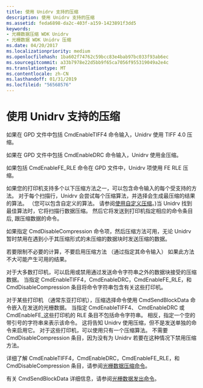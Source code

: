 ```yaml
---
title: 使用 Unidrv 支持的压缩
description: 使用 Unidrv 支持的压缩
ms.assetid: feda6898-da2c-403f-a159-1423891f3dd5
keywords:
- 光栅数据压缩 WDK Unidrv
- 光栅数据 WDK Unidrv 压缩
ms.date: 04/20/2017
ms.localizationpriority: medium
ms.openlocfilehash: 1ba602f74762c59bcc83e4bab97bc033f93ab6ec
ms.sourcegitcommit: a33b7978e22d5bb9f65ca7056f955319049a2e4c
ms.translationtype: MT
ms.contentlocale: zh-CN
ms.lasthandoff: 01/31/2019
ms.locfileid: "56568576"
---
```

# <a name="using-unidrv-supported-compression"></a>使用 Unidrv 支持的压缩





如果在 GPD 文件中包括 CmdEnableTIFF4 命令输入，Unidrv 使用 TIFF 4.0 压缩。

如果在 GPD 文件中包括 CmdEnableDRC 命令输入，Unidrv 使用金压缩。

如果包括 CmdEnableFE\_RLE 命令在 GPD 文件中，Unidrv 项使用 FE RLE 压缩。

如果您的打印机支持多个以下压缩方法之一，可以包含命令输入的每个受支持的方法。 对于每个扫描行，Unidrv 会尝试每个压缩算法，并选择会生成最压缩的结果的算法。 （您可以包含自定义的算法。 请参阅[使用自定义压缩](using-customized-compression.md)。)当 Unidrv 找到最佳算法时，它将扫描行数据压缩。 然后它将发送到打印机指定相应的命令条目后, 跟压缩数据的命令。

如果指定 CmdDisableCompression 命令项，然后压缩方法可用，无论 Unidrv 暂时禁用在遇到小于其压缩形式的未压缩的数据块时发送压缩的数据。

若要限制不必要的计算，不要启用压缩方法 （通过指定其命令输入） 如果此方法不大可能产生可用的结果。

对于大多数打印机，可以启用或禁用通过发送命令字符串之外的数据块接受的压缩数据。 当指定 CmdEnableTIFF4，CmdEnableDRC，CmdEnableFE\_RLE，和 CmdDisableCompression 条目将命令字符串包含有关这些打印机。

对于某些打印机 （通常东亚打印机），压缩选择命令使用 CmdSendBlockData 命令嵌入在发送的光栅数据。 当指定 CmdEnableTIFF4、 CmdEnableDRC 或 CmdEnableFE\_这些打印机的 RLE 条目不包括命令字符串。 相反，指定一个空的带引号的字符串来表示该命令。 这将告知 Unidrv 使用压缩，但不是发送单独的命令来启用它。 对于这些打印机，可以使用只有一个压缩算法。 不需要 CmdDisableCompression 条目，因为没有为 Unidrv 若要在这种情况下禁用压缩方法。

详细了解 CmdEnableTIFF4，CmdEnableDRC，CmdEnableFE\_RLE，和 CmdDisableCompression 条目，请参阅[光栅数据压缩命令](raster-data-compression-commands.md)。

有关 CmdSendBlockData 详细信息，请参阅[光栅数据发出命令](raster-data-emission-commands.md)。

 

 




